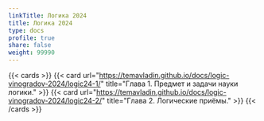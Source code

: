 ```yaml
---
linkTitle: Логика 2024
title: Логика 2024
type: docs
profile: true
share: false
weight: 99990
---
```


{{< cards >}}
  {{< card url="https://temavladin.github.io/docs/logic-vinogradov-2024/logic24-1/" title="Глава 1. Предмет и задачи науки логики." >}}
  {{< card url="https://temavladin.github.io/docs/logic-vinogradov-2024/logic24-2/" title="Глава 2.
 Логические приёмы." >}}
{{< /cards >}}